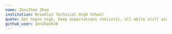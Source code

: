 ```yaml
---
name: Zenithon Zhao
institution: Brooklyn Technical High School
quote: Set hopes high, keep expectations realistic, all while still aiming high and towards the future
github_user: ZenZhao510
---
```

